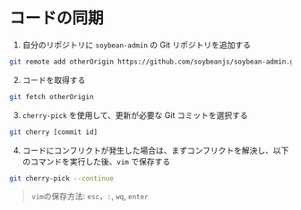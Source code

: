 # コードの同期

1. 自分のリポジトリに `soybean-admin` の Git リポジトリを追加する

```bash
git remote add otherOrigin https://github.com/soybeanjs/soybean-admin.git
```

2. コードを取得する

```bash
git fetch otherOrigin
```

3. `cherry-pick` を使用して、更新が必要な Git コミットを選択する

```bash
git cherry [commit id]
```

4. コードにコンフリクトが発生した場合は、まずコンフリクトを解決し、以下のコマンドを実行した後、`vim` で保存する

```bash
git cherry-pick --continue
```

> `vim`の保存方法: `esc`，`:`, `wq`, `enter`
